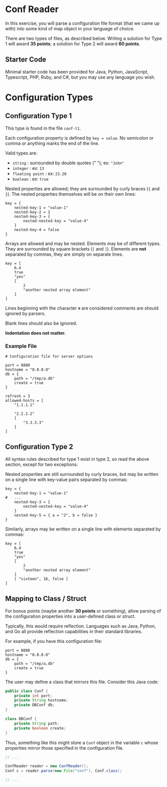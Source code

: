 # Conf Reader

In this exercise, you will parse a configuration file format (that we came up with)
into some kind of map object in your language of choice.

There are two types of files, as described below. 
Writing a solution for Type 1 will award **35 points**; 
a solution for Type 2 will award **60 points**.

## Starter Code

Minimal starter code has been provided for Java, Python, JavaScript, Typescript, PHP, Ruby, and C#, but you may use any
language you wish. 

# Configuration Types

## Configuration Type 1

This type is found in the file `conf-t1`.

Each configuration property is defined by `key = value`.
No semicolon or comma or anything marks the end of the line.

Valid types are:

- `string` : surrounded by double quotes (" "); ex: `"John"`
- `integer` : ex: `13`
- `floating point` : ex: `23.20`
- `boolean` : ex: `true`

Nested properties are allowed; they are surrounded by curly braces (`{` and `}`).
The nested properties themselves will be on their own lines:

```
key = {
    nested-key-1 = "value-1"
    nested-key-2 = 2
    nested-key-3 = {
        nested-nested-key = "value-4"
    }
    nested-key-4 = false
}
```

Arrays are allowed and may be nested. Elements may be of different types.
They are surrounded by square brackets (`[` and `]`). 
Elements are **not** separated by commas, they are simply on separate lines.

```
key = [
    6.4
    true
    "yes"
    [
        2
        "another nested array element"
    ]
]
```

Lines beginning with the character `#` are considered comments are should 
ignored by parsers.

Blank lines should also be ignored.

**Indentation does not matter.**

### Example File

```
# Configuration file for server options

port = 8080
hostname = "0.0.0.0"
db = {
    path = "/tmp/a.db"
    create = true
}

refresh = 3
allowed-hosts = [
    "1.1.1.1"

    "2.2.2.2"
    [
        "3.3.3.3"
    ]
]
```

## Configuration Type 2

All syntax rules described for type 1 exist in type 2, so read the above section,
except for two exceptions:

Nested properties are still surrounded by curly braces, but may be written on a
single line with key-value pairs separated by commas:

```
key = {
    nested-key-1 = "value-1"
#   ...
    nested-key-3 = {
        nested-nested-key = "value-4"
    }
    nested-key-5 = { a = "2", b = false }
}
```

Similarly, arrays may be written on a single line with elements separated by commas:

```
key = [
    6.4
    true
    "yes"
    [
        2
        "another nested array element"
    ]
    [ "sixteen", 16, false ]
]
```

## Mapping to Class / Struct

For bonus points (maybe another **30 points** or something), allow parsing of the configuration properties into a user-defined class or struct. 

Typically, this would require reflection.
Languages such as Java, Python, and Go all provide reflection capabilities in their 
standard libraries.

For example, if you have this configuration file:

```
port = 8080
hostname = "0.0.0.0"
db = {
    path = "/tmp/a.db"
    create = true
}
```

The user may define a class that mirrors this file. 
Consider this Java code:

```java
public class Conf {
    private int port;
    private String hostname;
    private DBConf db;
}

class DBConf {
    private String path;
    private boolean create;
}
```

Thus, something like this might store a `Conf` object in the variable `c` whose
properties mirror those specified in the configuration file.

```java
// ...

ConfReader reader = new ConfReader();
Conf c = reader.parse(new File("conf"), Conf.class);

// ...
```